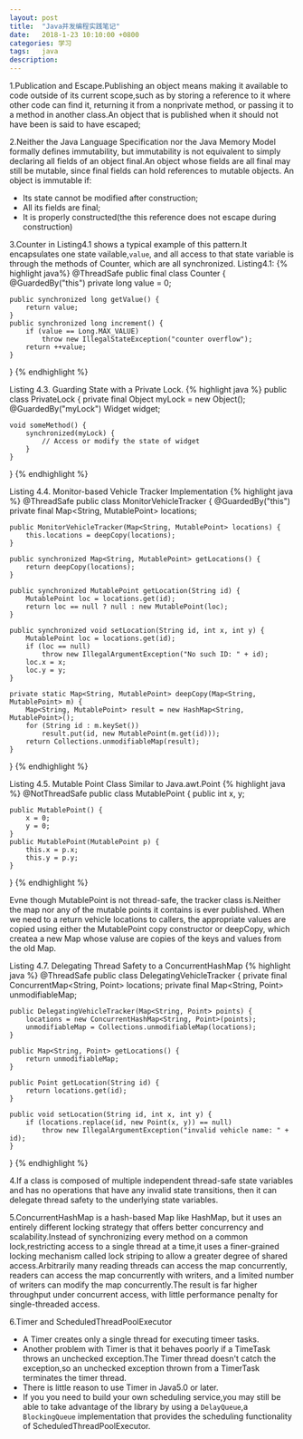 ```yaml
---
layout: post
title:  "Java并发编程实践笔记"
date:   2018-1-23 10:10:00 +0800
categories: 学习
tags:   java
description:
---
```

1.Publication and Escape.Publishing an object means making it available to code outside of its current scope,such as by storing a reference to it where other code can find it, returning it from a nonprivate method, or passing it to a method in another class.An object that is published when it should not have been is said to have escaped;

2.Neither the Java Language Specification nor the Java Memory Model formally defines immutability, but immutability is not equivalent to simply declaring all fields of an object final.An object whose fields are all final may still be mutable, since final fields can hold references to mutable objects.
An object is immutable if:
* Its state cannot be modified after construction;
* All its fields are final;
* It is properly constructed(the this reference does not escape during construction)

3.Counter in Listing4.1 shows a typical example of this pattern.It encapsulates one state vailable,`value`, and all access to that state variable is through the methods of Counter, which are all synchronized.
Listing4.1:
{% highlight java%}
@ThreadSafe
public final class Counter {
    @GuardedBy("this")  private long value = 0;

    public synchronized long getValue() {
        return value;
    }
    public synchronized long increment() {
        if (value == Long.MAX_VALUE)
            throw new IllegalStateException("counter overflow");
        return ++value;
    }
}
{% endhighlight %}

Listing 4.3. Guarding State with a Private Lock.
{% highlight java %}
public class PrivateLock {
    private final Object myLock = new Object();
    @GuardedBy("myLock") Widget widget;

    void someMethod() {
        synchronized(myLock) {
            // Access or modify the state of widget
        }
    }
}
{% endhighlight %}

Listing 4.4. Monitor-based Vehicle Tracker Implementation
{% highlight java %}
@ThreadSafe
public class MonitorVehicleTracker {
    @GuardedBy("this")
    private final Map<String, MutablePoint> locations;

    public MonitorVehicleTracker(Map<String, MutablePoint> locations) {
        this.locations = deepCopy(locations);
    }

    public synchronized Map<String, MutablePoint> getLocations() {
        return deepCopy(locations);
    }

    public synchronized MutablePoint getLocation(String id) {
        MutablePoint loc = locations.get(id);
        return loc == null ? null : new MutablePoint(loc);
    }

    public synchronized void setLocation(String id, int x, int y) {
        MutablePoint loc = locations.get(id);
        if (loc == null)
            throw new IllegalArgumentException("No such ID: " + id);
        loc.x = x;
        loc.y = y;
    }

    private static Map<String, MutablePoint> deepCopy(Map<String, MutablePoint> m) {
        Map<String, MutablePoint> result = new HashMap<String, MutablePoint>();
        for (String id : m.keySet())
            result.put(id, new MutablePoint(m.get(id)));
        return Collections.unmodifiableMap(result);
    }
}
{% endhighlight %}

Listing 4.5. Mutable Point Class Similar to Java.awt.Point
{% highlight java %}
@NotThreadSafe
public class MutablePoint {
    public int x, y;

    public MutablePoint() {
        x = 0;
        y = 0;
    }
    public MutablePoint(MutablePoint p) {
        this.x = p.x;
        this.y = p.y;
    }
}
{% endhighlight %}

Evne though MutablePoint is not thread-safe, the tracker class is.Neither the map nor any of the mutable points it contains is ever published. When we need to a return vehicle locations to callers, the appropriate values are copied using either the MutablePoint copy constructor or deepCopy, which createa a new Map whose valuse are copies of the keys and values from the old Map.

Listing 4.7. Delegating Thread Safety to a ConcurrentHashMap
{% highlight java %}
@ThreadSafe
public class DelegatingVehicleTracker {
    private final ConcurrentMap<String, Point> locations;
    private final Map<String, Point> unmodifiableMap;

    public DelegatingVehicleTracker(Map<String, Point> points) {
        locations = new ConcurrentHashMap<String, Point>(points);
        unmodifiableMap = Collections.unmodifiableMap(locations);
    }

    public Map<String, Point> getLocations() {
        return unmodifiableMap;
    }

    public Point getLocation(String id) {
        return locations.get(id);
    }

    public void setLocation(String id, int x, int y) {
        if (locations.replace(id, new Point(x, y)) == null)
            throw new IllegalArgumentException("invalid vehicle name: " + id);
    }
}
{% endhighlight %}

4.If a class is composed of multiple independent thread-safe state variables and has no operations that have any invalid state transitions, then it can delegate thread safety to the underlying state variables.

5.ConcurrentHashMap is a hash-based Map like HashMap, but it uses an entirely different locking strategy that offers better concurrency and scalability.Instead of synchronizing every method on a common lock,restricting access to a single thread at a time,it uses a finer-grained locking mechanism called lock striping to allow a greater degree of shared access.Arbitrarily many reading threads can access the map concurrently, readers can access the map concurrently with writers, and a limited number of writers can modify the map concurrently.The result is far higher throughput under concurrent access, with little performance penalty for single-threaded access.

6.Timer and ScheduledThreadPoolExecutor
* A Timer creates only a single thread for executing timeer tasks.
* Another problem with Timer is that it behaves poorly if a TimeTask throws an unchecked exception.The Timer thread doesn't catch the exception,so an unchecked exception thrown from a TimerTask terminates the timer thread.
* There is little reason to use Timer in Java5.0 or later.
* If you you need to build your own scheduling service,you may still be able to take advantage of the library by using a `DelayQueue`,a `BlockingQueue` implementation that provides the scheduling functionality of ScheduledThreadPoolExecutor.
